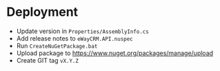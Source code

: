 # Deployment

* Update version in `Properties/AssemblyInfo.cs`
* Add release notes to `eWayCRM.API.nuspec`
* Run `CreateNuGetPackage.bat`
* Upload package to https://www.nuget.org/packages/manage/upload
* Create GIT tag `vX.Y.Z`